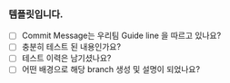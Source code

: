 ### 템플릿입니다.

- [ ] Commit Message는 우리팀 Guide line 을 따르고 있나요? 
- [ ] 충분히 테스트 된 내용인가요?
- [ ] 테스트 이력은 남기셨나요?
- [ ] 어떤 배경으로 해당 branch 생성 및 설명이 되었나요? 
